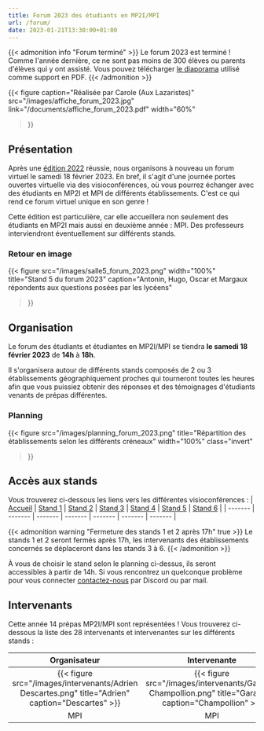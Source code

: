 ```yaml
---
title: Forum 2023 des étudiants en MP2I/MPI
url: /forum/
date: 2023-01-21T13:30:00+01:00
---
```


{{< admonition info "Forum terminé" >}}
Le forum 2023 est terminé ! Comme l'année dernière, ce ne sont pas moins de 300 élèves ou parents d'élèves qui y ont assisté.
Vous pouvez télécharger [le diaporama](/documents/diaporama_forum_2023.pdf) utilisé comme support en PDF.
{{< /admonition >}}

{{< figure
    caption="Réalisée par Carole (Aux Lazaristes)"
    src="/images/affiche_forum_2023.jpg"
    link="/documents/affiche_forum_2023.pdf"
    width="60%"
>}}

## Présentation

Après une [édition 2022](/posts/forum-2022/) réussie, nous organisons à nouveau un forum virtuel le samedi 18 février 2023.
En bref, il s'agit d'une journée portes ouvertes virtuelle via des visioconférences, où vous pourrez échanger avec des étudiants en MP2I et MPI de différents établissements. C'est ce qui rend ce forum virtuel unique en son genre !

Cette édition est particulière, car elle accueillera non seulement des étudiants en MP2I mais aussi en deuxième année : MPI.
Des professeurs interviendront éventuellement sur différents stands.

### Retour en image

{{< figure
    src="/images/salle5_forum_2023.png"
    width="100%"
    title="Stand 5 du forum 2023"
    caption="Antonin, Hugo, Oscar et Margaux répondents aux questions posées par les lycéens"
>}}

## Organisation

Le forum des étudiants et étudiantes en MP2I/MPI se tiendra **le samedi 18 février 2023** de **14h** à **18h**.

Il s'organisera autour de différents stands composés de 2 ou 3 établissements géographiquement proches qui tourneront toutes les heures afin que vous puissiez obtenir des réponses et des témoignages d'étudiants venants de prépas différentes.

### Planning

{{< figure
    src="/images/planning_forum_2023.png"
    title="Répartition des établissements selon les différents créneaux"
    width="100%"
    class="invert"
>}}

## Accès aux stands

Vous trouverez ci-dessous les liens vers les différentes visioconférences :
| [Accueil](https://visio-agents.education.fr/meeting/signin/173035/creator/96179/hash/4ea91a86df0b01f4604f24340e26386b80902a9f) | [Stand 1](https://visio-agents.education.fr/meeting/signin/173016/creator/96179/hash/5ffb83b8c8d250281f5eeb1b7db456491fca5361) | [Stand 2](https://visio-agents.education.fr/meeting/signin/173019/creator/96179/hash/e056a701f6b4b1b2b24f0b4ea292abe252702141) | [Stand 3](https://visio-agents.education.fr/meeting/signin/173021/creator/96179/hash/98ea85dd3cf04b6b0981fe051af0dd28aa1a63f4) | [Stand 4](https://visio-agents.education.fr/meeting/signin/173029/creator/96179/hash/d234d57a5971ee71e49fef1aaf1e44c9bab266da) | [Stand 5](https://visio-agents.education.fr/meeting/signin/173025/creator/96179/hash/d4eb6b3336325c361d40c15af8ff92c0cc208a51) | [Stand 6](https://visio-agents.education.fr/meeting/signin/173027/creator/96179/hash/a70a8d876d6de8c7dcecfb3e66e8362cc34850eb) |
| ------- | ------- | ------- | ------- | ------- | ------- | ------- |

{{< admonition warning "Fermeture des stands 1 et 2 après 17h" true >}}
Le stands 1 et 2 seront fermés après 17h, les intervenants des établissements concernés se déplaceront dans les stands 3 à 6.
{{< /admonition >}}

À vous de choisir le stand selon le planning ci-dessus, ils seront accessibles à partir de 14h. Si vous rencontrez un quelconque problème pour vous connecter [contactez-nous](https://prepas-mp2i.fr/contact/) par Discord ou par mail.

## Intervenants

Cette année 14 prépas MP2I/MPI sont représentées !
Vous trouverez ci-dessous la liste des 28 intervenants et intervenantes sur les différents stands :

| Organisateur | Intervenante | Intervenant | Intervenant | Intervenant | Intervenant | Intervenant | Intervenant | Intervenant | Intervenante | Intervenant | Intervenant | Intervenant | Intervenant | Intervenant | Intervenant | Intervenant | Intervenant | Intervenant | Intervenante | Intervenant | Intervenant | Intervenant | Intervenant | Intervenant | Intervenant | Intervenant | Intervenant | Intervenant |
|:---:|:---:|:----:|:----:|:---:|:---:|:---:|:----:|:---:|:---:|:----:|:---:|:----:|:----:|:----:|:----:|:---:|:----:|:----:|:----:|:----:|:---:|:----:|:----:|:----:|:----:|:----:|:----:|:----:|
| {{< figure src="/images/intervenants/Adrien Descartes.png" title="Adrien" caption="Descartes" >}} | {{< figure src="/images/intervenants/Garance Champollion.png" title="Garance" caption="Champollion" >}} | {{< figure src="/images/intervenants/Jeremy CIV.gif" title="Jeremy" caption="CIV" >}} | {{< figure src="/images/intervenants/Victor Lesage.png" title="Victor" caption="Lesage" >}} | {{< figure src="/images/intervenants/Timothée Saint Louis.png" title="Timothée" caption="Saint-Louis" >}} | {{< figure src="/images/intervenants/Alain Gay Lussac.png" title="Alain" caption="Gay-Lussac" >}} | {{< figure src="/images/intervenants/Younes Lycée du Parc.png" title="Younes" caption="Lycée du Parc" >}} | {{< figure src="/images/intervenants/Gaëtan Lesage.png" title="Gaëtan" caption="Lesage" >}} | {{< figure src="/images/intervenants/Pacôme Descartes.png" title="Pacôme" caption="Descartes" >}} | {{< figure src="/images/intervenants/Margaux Carnot.png" title="Margaux" caption="Carnot" >}} | {{< figure src="/images/intervenants/Hugo Carnot.png" title="Hugo" caption="Carnot" >}} | {{< figure src="/images/intervenants/Maxime Champollion.png" title="Maxime" caption="Champollion" >}} | {{< figure src="/images/intervenants/unknown.png" title="Hugo" caption="Clémenceau" >}} | {{< figure src="/images/intervenants/Sacha Descartes.png" title="Sacha" caption="Descartes" >}} | {{< figure src="/images/intervenants/Tristan Fermat.png" title="Tristan" caption="Fermat" >}} | {{< figure src="/images/intervenants/Antonin Fermat.png" title="Antonin" caption="Fermat" >}} | {{< figure src="/images/intervenants/Médéric Victor Hugo.png" title="Médéric" caption="Victor Hugo" >}} | {{< figure src="/images/intervenants/Tom Lesage.png" title="Tom" caption="Lesage" >}} | {{< figure src="/images/intervenants/Elouan Champollion.png" title="Elouan" caption="Champollion" >}} | {{< figure src="/images/intervenants/Emilie Gay-Lussac.png" title="Emilie" caption="Gay-Lussac" >}} | {{< figure src="/images/intervenants/Lucas Gay-Lussac.png" title="Lucas" caption="Gay-Lussac" >}} | {{< figure src="/images/intervenants/unknown.png" title="Iwan" caption="Clémenceau" >}} | {{< figure src="/images/intervenants/Pierre Clémenceau.png" title="Pierre" caption="Clémenceau" >}} | {{< figure src="/images/intervenants/Mattéo Champollion.png" title="Mattéo" caption="Champollion" >}} | {{< figure src="/images/intervenants/unknown.png" title="Enzo" caption="Camille Guérin" >}} | {{< figure src="/images/intervenants/unknown.png" title="Gurvan" caption="Camille Guérin" >}} | {{< figure src="/images/intervenants/unknown.png" title="Alexandre" caption="Roosevelt" >}} | {{< figure src="/images/intervenants/unknown.png" title="Sacha" caption="Roosevelt" >}} | {{< figure src="/images/intervenants/Axel Montaigne.png" title="Axel" caption="Montaigne" >}} |
| MPI | MPI | MP2I | MP2I | MPI | MPI | MPI | MP2I | MPI | MPI | MP2I | MPI | MP2I | MP2I | MP2I | MP2I | MPI | MP2I | MP2I | MP2I | MP2I | MPI | MP2I | MP2I | MP2I | MP2I | MP2I | MP2I | MPI |
